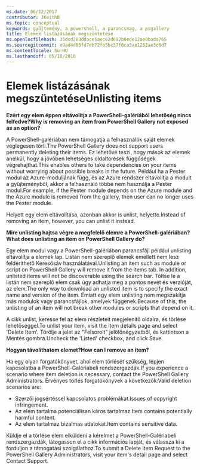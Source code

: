 ```yaml
---
ms.date: 06/12/2017
contributor: JKeithB
ms.topic: conceptual
keywords: gyűjtemény, a powershell, a parancsmag, a psgallery
title: Elemek listázásának megszüntetése
ms.openlocfilehash: 35dcd283ddace5aec62d692b0ede12ae0bada765
ms.sourcegitcommit: e9ad4d85fd7eb72fb5bc37f6ca3ae1282ae3c6d7
ms.contentlocale: hu-HU
ms.lasthandoff: 05/10/2018
---
```

# <a name="unlisting-items"></a><span data-ttu-id="5977e-103">Elemek listázásának megszüntetése</span><span class="sxs-lookup"><span data-stu-id="5977e-103">Unlisting items</span></span>

<span data-ttu-id="5977e-104">**Ezért egy elem éppen eltávolítja a PowerShell-galériából lehetőség nincs felfedve?**</span><span class="sxs-lookup"><span data-stu-id="5977e-104">**Why is removing an item from PowerShell Gallery not exposed as an option?**</span></span>

<span data-ttu-id="5977e-105">A PowerShell-galériában nem támogatja a felhasználók saját elemek véglegesen törli.</span><span class="sxs-lookup"><span data-stu-id="5977e-105">The PowerShell Gallery does not support users permanently deleting their items.</span></span>
<span data-ttu-id="5977e-106">Ez lehetővé teszi, hogy mások az elemek anélkül, hogy a jövőben lehetséges oldaltörések függőségek végrehajthat.</span><span class="sxs-lookup"><span data-stu-id="5977e-106">This enables others to take dependencies on your items without worrying about possible breaks in the future.</span></span>
<span data-ttu-id="5977e-107">Például ha a Pester modul az Azure-moduljának függ, és az Azure rendszer eltávolítja a modult a gyűjteményből, akkor a felhasználó többé nem használja a Pester modul.</span><span class="sxs-lookup"><span data-stu-id="5977e-107">For example, if the Pester module depends on the Azure module and the Azure module is removed from the gallery, then user can no longer uses the Pester module.</span></span>

<span data-ttu-id="5977e-108">Helyett egy elem eltávolítása, azonban akkor is unlist, helyette.</span><span class="sxs-lookup"><span data-stu-id="5977e-108">Instead of removing an item, however, you can unlist it instead.</span></span>

<span data-ttu-id="5977e-109">**Mire unlisting hajtsa végre a megfelelő elemre a PowerShell-galériában?**</span><span class="sxs-lookup"><span data-stu-id="5977e-109">**What does unlisting an item on PowerShell Gallery do?**</span></span>

<span data-ttu-id="5977e-110">Egy elem modul vagy a PowerShell-galériában parancsfájl például unlisting eltávolítja a elemek lap. Listán nem szereplő elemek emellett nem lesz felderíthető Keresősáv használatával.</span><span class="sxs-lookup"><span data-stu-id="5977e-110">Unlisting an item such as module or script on PowerShell Gallery will remove it from the Items tab. In addition, unlisted items will not be discoverable using the search bar.</span></span>
<span data-ttu-id="5977e-111">Töltse le a listán nem szereplő elem csak úgy adhatja meg a pontos nevét és verzióját, az elem.</span><span class="sxs-lookup"><span data-stu-id="5977e-111">The only way to download an unlisted item is to specify the exact name and version of the item.</span></span>
<span data-ttu-id="5977e-112">Emiatt egy elem unlisting nem megszakítja más modulok vagy parancsfájlok, amelyek függenek.</span><span class="sxs-lookup"><span data-stu-id="5977e-112">Because of this, the unlisting of an item will not break other modules or scripts that depend on it.</span></span>

<span data-ttu-id="5977e-113">A cikk unlist, keresse fel az elem részleteit megjelenítő oldalra, és törlése lehetőséggel.</span><span class="sxs-lookup"><span data-stu-id="5977e-113">To unlist your item, visit the item details page and select 'Delete Item'.</span></span> <span data-ttu-id="5977e-114">Törölje a jelet az "Felsorolt" jelölőnégyzetből, és kattintson a Mentés gombra.</span><span class="sxs-lookup"><span data-stu-id="5977e-114">Uncheck the 'Listed' checkbox, and click Save.</span></span>

<span data-ttu-id="5977e-115">**Hogyan távolíthatom elemet?**</span><span class="sxs-lookup"><span data-stu-id="5977e-115">**How can I remove an item?**</span></span>

<span data-ttu-id="5977e-116">Ha egy olyan forgatókönyvet, ahol elem törlését szükség, lépjen kapcsolatba a PowerShell-Galériabeli rendszergazdák.</span><span class="sxs-lookup"><span data-stu-id="5977e-116">If you experience a scenario where item deletion is necessary, contact the PowerShell Gallery Administrators.</span></span>
<span data-ttu-id="5977e-117">Érvényes törlés forgatókönyvek a következők:</span><span class="sxs-lookup"><span data-stu-id="5977e-117">Valid deletion scenarios are:</span></span>
- <span data-ttu-id="5977e-118">Szerzői jogsértéssel kapcsolatos problémákat.</span><span class="sxs-lookup"><span data-stu-id="5977e-118">Issues of copyright infringement.</span></span>
- <span data-ttu-id="5977e-119">Az elem tartalma potenciálisan káros tartalmaz.</span><span class="sxs-lookup"><span data-stu-id="5977e-119">Item contains potentially harmful content.</span></span>
- <span data-ttu-id="5977e-120">Az elem tartalmaz bizalmas adatokat.</span><span class="sxs-lookup"><span data-stu-id="5977e-120">Item contains sensitive data.</span></span>

<span data-ttu-id="5977e-121">Küldje el a törlése elem elküldeni a kérelmet a PowerShell-Galériabeli rendszergazdák, látogasson el a cikk információs lapját, és válassza ki a forduljon a támogatási szolgálathoz.</span><span class="sxs-lookup"><span data-stu-id="5977e-121">To submit a Delete Item Request to the PowerShell Gallery Administrators, visit your item's detail page and select Contact Support.</span></span>